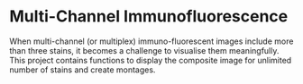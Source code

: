 # Multi-Channel Immunofluorescence

When multi-channel (or multiplex) immuno-fluorescent images include more than three stains, it becomes a challenge to visualise them meaningfully. This project contains functions to display the composite image for unlimited number of stains and create montages.
